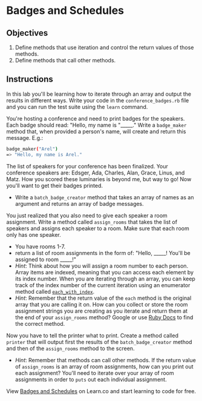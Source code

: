 # Badges and Schedules

## Objectives

1. Define methods that use iteration and control the return values of those methods.
2. Define methods that call other methods.

## Instructions

In this lab you'll be learning how to iterate through an array and output the results in different ways. Write your code in the `conference_badges.rb` file and you can run the test suite using the `learn` command.

You're hosting a conference and need to print badges for the speakers. Each badge should read: "Hello, my name is "_____." Write a `badge_maker` method that, when provided a person's name, will create and return this message. E.g.:

```bash
badge_maker("Arel")
=> "Hello, my name is Arel."
```

The list of speakers for your conference has been finalized. Your conference speakers are: Edsger, Ada, Charles, Alan, Grace, Linus, and Matz. How you scored these luminaries is beyond me, but way to go! Now you'll want to get their badges printed.

  * Write a `batch_badge_creator` method that takes an array of names as an argument and returns an array of badge messages.

You just realized that you also need to give each speaker a room assignment. Write a method called `assign_rooms` that takes the list of speakers and assigns each speaker to a room. Make sure that each room only has one speaker.
  * You have rooms 1-7.
  * return a list of room assignments in the form of: "Hello, \_\_\_\_\_! You'll be assigned to room \_\_\_\_\_!"
  * *Hint*: Think about how you will assign a room number to each person. Array items are indexed, meaning that you can access each element by its index number. When you are iterating through an array, you can keep track of the index number of the current iteration using an enumerator method called [`each_with_index`](http://ruby-doc.org/core-2.2.2/Enumerable.html#method-i-each_with_index).
  * *Hint*: Remember that the return value of the `each` method is the original array that you are calling it on. How can you collect or store the room assignment strings you are creating as you iterate and return them at the end of your `assign_rooms` method? Google or use [Ruby Docs](http://docs.ruby-lang.org/en/2.0.0/Enumerable.html) to find the correct method.

Now you have to tell the printer what to print. Create a method called `printer` that will output first the results of the `batch_badge_creator` method and then of the `assign_rooms` method to the screen.
  * *Hint*: Remember that methods can call other methods. If the return value of `assign_rooms` is an array of room assignments, how can you print out each assignment? You'll need to iterate over your array of room assignments in order to `puts` out each individual assignment.

<p data-visibility='hidden'>View <a href='https://learn.co/lessons/badges-and-schedules' title='Badges and Schedules'>Badges and Schedules</a> on Learn.co and start learning to code for free.</p>
